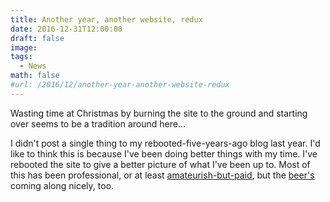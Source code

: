 ```yaml
---
title: Another year, another website, redux
date: 2016-12-31T12:00:00
draft: false
image:
tags:
  - News
math: false
#url: /2016/12/another-year-another-website-redux
---
```


Wasting time at Christmas by burning the site to the ground and starting over seems to be a tradition around here...
<!--more-->

I didn't post a single thing to my rebooted-five-years-ago blog last year. I'd like to think this is because I've been doing better things with my time. I've rebooted the site to give a better picture of what I've been up to. Most of this has been professional, or at least [amateurish-but-paid](/#projects), but the [beer's](https://smoothvalley.trammell.ch) coming along nicely, too.
